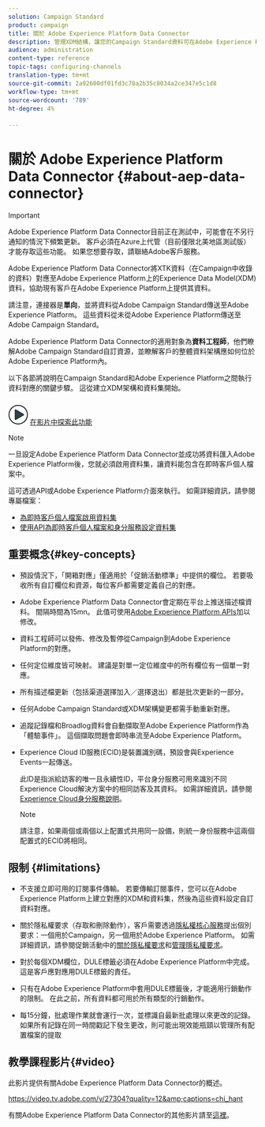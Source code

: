 ```yaml
---
solution: Campaign Standard
product: campaign
title: 關於 Adobe Experience Platform Data Connector
description: 管理XDM結構，讓您的Campaign Standard資料可在Adobe Experience Platform上使用。
audience: administration
content-type: reference
topic-tags: configuring-channels
translation-type: tm+mt
source-git-commit: 2a92600df01fd3c78a2b35c8034a2ce347e5c1d8
workflow-type: tm+mt
source-wordcount: '789'
ht-degree: 4%

---
```



# 關於 Adobe Experience Platform Data Connector {#about-aep-data-connector}

>[!IMPORTANT]
>
>Adobe Experience Platform Data Connector目前正在測試中，可能會在不另行通知的情況下頻繁更新。 客戶必須在Azure上代管（目前僅限北美地區測試版）才能存取這些功能。 如果您想要存取，請聯絡Adobe客戶服務。

Adobe Experience Platform Data Connector將XTK資料（在Campaign中收錄的資料）對應至Adobe Experience Platform上的Experience Data Model(XDM)資料，協助現有客戶在Adobe Experience Platform上提供其資料。

請注意，連接器是&#x200B;**單向**，並將資料從Adobe Campaign Standard傳送至Adobe Experience Platform。 這些資料從未從Adobe Experience Platform傳送至Adobe Campaign Standard。

Adobe Experience Platform Data Connector的適用對象為&#x200B;**資料工程師**，他們瞭解Adobe Campaign Standard自訂資源，並瞭解客戶的整體資料架構應如何位於Adobe Experience Platform內。

以下各節將說明在Campaign Standard和Adobe Experience Platform之間執行資料對應的關鍵步驟。 這從建立XDM架構和資料集開始。

![](assets/do-not-localize/how-to-video.png) [在影片中探索此功能](#video)

>[!NOTE]
>一旦設定Adobe Experience Platform Data Connector並成功將資料匯入Adobe Experience Platform後，您就必須啟用資料集，讓資料能包含在即時客戶個人檔案中。
>
>這可透過API或Adobe Experience Platform介面來執行。 如需詳細資訊，請參閱專屬檔案：
>
>* [為即時客戶個人檔案啟用資料集](https://docs.adobe.com/content/help/en/experience-platform/rtcdp/datasets/dataset.html)
>* [使用API為即時客戶個人檔案和身分服務設定資料集](https://docs.adobe.com/content/help/en/experience-platform/catalog/api/getting-started.html)


## 重要概念{#key-concepts}

* 預設情況下，「開箱對應」僅適用於「促銷活動標準」中提供的欄位。 若要吸收所有自訂欄位和資源，每位客戶都需要定義自己的對應。

* Adobe Experience Platform Data Connector會定期在平台上推送描述檔資料&#x200B;。 間隔時間為15mn。 此值可使用[Adobe Experience Platform APIs](https://docs.adobe.com/content/help/en/experience-platform/ingestion/home.html)加以修改。

* 資料工程師可以發佈、修改及暫停從Campaign到Adobe Experience Platform的對應。

* 任何定位維度皆可映射。 建議是對單一定位維度中的所有欄位有一個單一對應。

* 所有描述檔更新（包括渠道選擇加入／選擇退出）都是批次更新的一部分。

* 任何Adobe Campaign Standard或XDM架構變更都需手動重新對應&#x200B;。

* 追蹤記錄檔和Broadlog資料會自動擷取至Adobe Experience Platform作為「體驗事件」。 這個擷取問題會即時串流至Adobe Experience Platform。

* Experience Cloud ID服務(ECID)是裝置識別碼，預設會與Experience Events一起傳送。

   此ID是指派給訪客的唯一且永續性ID，平台身分服務可用來識別不同Experience Cloud解決方案中的相同訪客及其資料。 如需詳細資訊，請參閱[Experience Cloud身分服務說明](https://docs.adobe.com/content/help/en/id-service/using/home.html)。

   >[!NOTE]
   >
   >請注意，如果兩個或兩個以上配置式共用同一設備，則統一身份服務中這兩個配置式的ECID將相同。

## 限制 {#limitations}

* 不支援立即可用的訂閱事件傳輸。 若要傳輸訂閱事件，您可以在Adobe Experience Platform上建立對應的XDM和資料集，然後為這些資料設定自訂資料對應。

* 關於隱私權要求（存取和刪除動作），客戶需要透過[隱私權核心服務](https://docs.adobe.com/content/help/en/experience-platform/privacy/home.html#how-to-use-privacy-service-to-manage-privacy-job-requests)提出個別要求：一個用於Campaign，另一個用於Adobe Experience Platform。 如需詳細資訊，請參閱促銷活動中的[關於隱私權要求](https://helpx.adobe.com/campaign/kb/acs-privacy.html#righttoaccess)和[管理隱私權要求](https://helpx.adobe.com/tw/campaign/kb/acs-privacy.html#ManagingPrivacyRequests)。

* 對於每個XDM欄位，DULE標籤必須在Adobe Experience Platform中完成。 這是客戶應對應用DULE標籤的責任。

* 只有在Adobe Experience Platform中套用DULE標籤後，才能適用行銷動作的限制。 在此之前，所有資料都可用於所有類型的行銷動作。

* 每15分鐘，批處理作業就會運行一次，並標識自最新批處理以來更改的記錄。 如果所有記錄在同一時間戳記下發生更改，則可能出現效能瓶頸以管理所有配置檔案的提取

## 教學課程影片{#video}

此影片提供有關Adobe Experience Platform Data Connector的概述。

https://video.tv.adobe.com/v/27304?quality=12&amp;captions=chi_hant

有關Adobe Experience Platform Data Connector的其他影片請至[這裡](https://docs.adobe.com/content/help/zh-Hant/campaign-standard-learn/tutorials/administrating/adobe-experience-platform-data-connector/understanding-the-adobe-experience-platform-data-connector.translate.html)。
